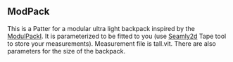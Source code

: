 ## ModPack

This is a Patter for a modular ultra light backpack inspired by the [ModulPackI](http://www.pluennenkreuzer.de/001_Landgaenger/422_Module/422_module.html).
It is parameterized to be fitted to you (use [Seamly2d](http://valentina-project.org) Tape tool to store your measurements).
Measurement file is tall.vit.
There are also parameters for the size of the backpack.
